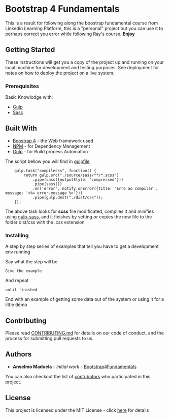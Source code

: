 # Bootstrap 4 Fundamentals

This is a result for following along the boostrap fundamental course from Linkedin Learning Platform, this is a "personal" project but you can use it to perhaps correct you error while following  Ray's course. **Enjoy**

## Getting Started

These instructions will get you a copy of the project up and running on your local machine for development and testing purposes. See deployment for notes on how to deploy the project on a live system.

### Prerequisites

Basic Knowlodge with:
* [Gulp](https://gulpjs.com/) 
* [Sass](https://sass-lang.com/documentation/file.SASS_REFERENCE.html)

## Built With

* [Boostrap 4](https://getbootstrap.com) - the Web framework used
* [NPM](https://www.npmjs.com/) - for Dependency Management
* [Gulp](https://github.com/gulpjs/gulp/blob/v3.9.1/docs/API.md) - for Build process Automation

The script bellow you will find in [gulpfile](gulpfile.js)
```
	gulp.task("compilecss", function() {
		return gulp.src("./source/sass/**/*.scss")
			.pipe(sass({outputStyle: 'compressed'}))
			.pipe(sass())
			.on('error', notify.onError({title: 'Erro ao compilar', message: '<%= error.message %>'}))
			.pipe(gulp.dest("./dist/css"));
	});
```
The above task looks for **scss** file modificated, compiles it and minifies using [gulp-sass](https://www.npmjs.com/package/gulp-sass), and it finishes by setting *or* copies the new file to the folder dist/css with the *.css* extension 

### Installing

A step by step series of examples that tell you have to get a development env running

Say what the step will be

```
Give the example
```

And repeat

```
until finished
```

End with an example of getting some data out of the system or using it for a little demo

## Contributing

Please read [CONTRIBUTING.md](https://gist.github.com/PurpleBooth/b24679402957c63ec426) for details on our code of conduct, and the process for submitting pull requests to us.

## Authors

* **Anselmo Maduela** - *Initial work* - [Bootstrap4Fundamentals](https://github.com/bootstrap4fundamentals)

You can also checkout the list of [contributors](https://github.com/AnselmoMaduela/bootstrap4fundamentals/graphs/contributors) who participated in this project.

## License

This project is licensed under the MIT License - click [here](https://rem.mit-license.org/) for details
